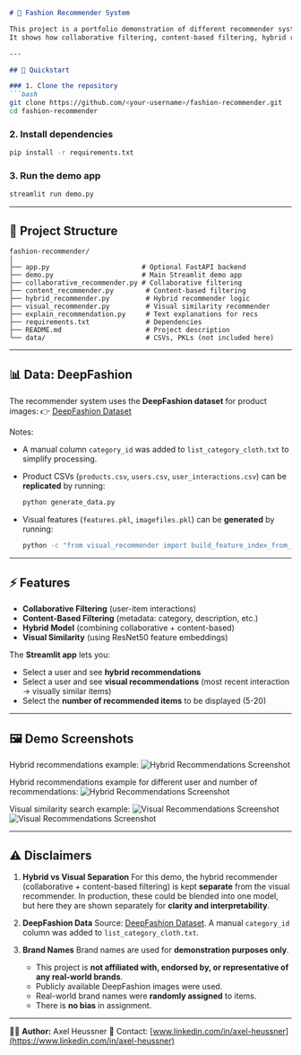 ````markdown
# 👗 Fashion Recommender System

This project is a portfolio demonstration of different recommender system approaches applied to fashion data.  
It shows how collaborative filtering, content-based filtering, hybrid recommendation, and visual similarity search can be combined or compared in an interactive UI.

---

## 🚀 Quickstart

### 1. Clone the repository
```bash
git clone https://github.com/<your-username>/fashion-recommender.git
cd fashion-recommender
````

### 2. Install dependencies

```bash
pip install -r requirements.txt
```

### 3. Run the demo app

```bash
streamlit run demo.py
```

---

## 📂 Project Structure

```
fashion-recommender/
│
├── app.py                       # Optional FastAPI backend
├── demo.py                      # Main Streamlit demo app
├── collaborative_recommender.py # Collaborative filtering
├── content_recommender.py        # Content-based filtering
├── hybrid_recommender.py         # Hybrid recommender logic
├── visual_recommender.py         # Visual similarity recommender
├── explain_recommendation.py     # Text explanations for recs
├── requirements.txt              # Dependencies
├── README.md                     # Project description
└── data/                         # CSVs, PKLs (not included here)
```

---

## 📊 Data: DeepFashion

The recommender system uses the **DeepFashion dataset** for product images:
👉 [DeepFashion Dataset](https://mmlab.ie.cuhk.edu.hk/projects/DeepFashion.html)

Notes:

* A manual column `category_id` was added to `list_category_cloth.txt` to simplify processing.
* Product CSVs (`products.csv`, `users.csv`, `user_interactions.csv`) can be **replicated** by running:

  ```bash
  python generate_data.py
  ```
* Visual features (`features.pkl`, `imagefiles.pkl`) can be **generated** by running:

  ```bash
  python -c "from visual_recommender import build_feature_index_from_catalog; build_feature_index_from_catalog('products.csv')"
  ```

---

## ⚡ Features

* **Collaborative Filtering** (user-item interactions)
* **Content-Based Filtering** (metadata: category, description, etc.)
* **Hybrid Model** (combining collaborative + content-based)
* **Visual Similarity** (using ResNet50 feature embeddings)

The **Streamlit app** lets you:

* Select a user and see **hybrid recommendations**
* Select a user and see **visual recommendations** (most recent interaction → visually similar items)
* Select the **number of recommended items** to be displayed (5-20)

---

## 🖼️ Demo Screenshots

Hybrid recommendations example:
![Hybrid Recommendations Screenshot](assets/hybrid_recommendations.png)

Hybrid recommendations example for different user and number of recommendations:
![Hybrid Recommendations Screenshot](assets/hybrid_recommendations_different_number_and_user.png)

Visual similarity search example:
![Visual Recommendations Screenshot](assets/visual_recommendations1.png)
![Visual Recommendations Screenshot](assets/visual_recommendations2.png)

---

## ⚠️ Disclaimers

1. **Hybrid vs Visual Separation**
   For this demo, the hybrid recommender (collaborative + content-based filtering) is kept **separate** from the visual recommender.
   In production, these could be blended into one model, but here they are shown separately for **clarity and interpretability**.

2. **DeepFashion Data**
   Source: [DeepFashion Dataset](https://mmlab.ie.cuhk.edu.hk/projects/DeepFashion.html).
   A manual `category_id` column was added to `list_category_cloth.txt`.

3. **Brand Names**
   Brand names are used for **demonstration purposes only**.

   * This project is **not affiliated with, endorsed by, or representative of any real-world brands**.
   * Publicly available DeepFashion images were used.
   * Real-world brand names were **randomly assigned** to items.
   * There is **no bias** in assignment.

---

👨‍💻 **Author:** Axel Heussner
📧 Contact: [www.linkedin.com/in/axel-heussner](https://www.linkedin.com/in/axel-heussner)

```

